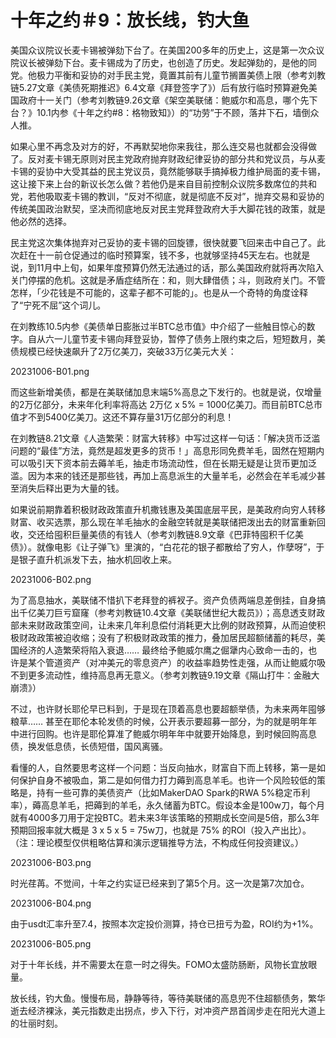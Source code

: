 # 十年之约＃9：放长线，钓大鱼

美国众议院议长麦卡锡被弹劾下台了。在美国200多年的历史上，这是第一次众议院议长被弹劾下台。麦卡锡成为了历史，也创造了历史。发起弹劾的，是他的同党。他极力平衡和妥协的对手民主党，竟置其前有儿童节搁置美债上限（参考刘教链5.27文章《美债死期推迟》6.4文章《拜登签字了》）后有放行临时预算避免美国政府十一关门（参考刘教链9.26文章《架空美联储：鲍威尔和高息，哪个先下台？》10.1内参《十年之约#8：格物致知》）的“功劳”于不顾，落井下石，墙倒众人推。

如果心里不再念及对方的好，不再默契地你来我往，那么连交易也就都会没得做了。反对麦卡锡无原则对民主党政府抛弃财政纪律妥协的部分共和党议员，与从麦卡锡的妥协中大受其益的民主党议员，竟然能够联手搞掉极力维护局面的麦卡锡，这让接下来上台的新议长怎么做？若他仍是来自目前控制众议院多数席位的共和党，若他吸取麦卡锡的教训，“反对不彻底，就是彻底不反对”，抛弃交易和妥协的传统美国政治默契，坚决而彻底地反对民主党拜登政府大手大脚花钱的政策，就是他必然的选择。

民主党这次集体抛弃对己妥协的麦卡锡的回旋镖，很快就要飞回来击中自己了。此次赶在十一前仓促通过的临时预算案，钱不多，也就够坚持45天左右。也就是说，到11月中上旬，如果年度预算仍然无法通过的话，那么美国政府就将再次陷入关门停摆的危机。这就是矛盾症结所在：和，则大肆借债；斗，则政府关门。不管怎样，「少花钱是不可能的，这辈子都不可能的」。也是从一个奇特的角度诠释了“宁死不屈”这个词儿。

在刘教练10.5内参《美债单日膨胀过半BTC总市值》中介绍了一些触目惊心的数字。自从六一儿童节麦卡锡向拜登妥协，暂停了债务上限约束之后，短短数月，美债规模已经快速飙升了2万亿美刀，突破33万亿美元大关：

20231006-B01.png

而这些新增美债，都是在美联储加息末端5%高息之下发行的。也就是说，仅增量的2万亿部分，未来年化利率将高达 2万亿 x 5% = 1000亿美刀。而目前BTC总市值才不到5400亿美刀。这还不算存量31万亿部分的利息！

在刘教链8.21文章《人造繁荣：财富大转移》中写过这样一句话：「解决货币泛滥问题的“最佳”方法，竟然是超发更多的货币！」高息形同免费羊毛，固然在短期内可以吸引天下资本前去薅羊毛，抽走市场流动性，但在长期无疑是让货币更加泛滥。因为本来的钱还是那些钱，再加上高息派生的大量羊毛，必然会在羊毛减少甚至消失后释出更为大量的钱。

如果说前期靠着积极财政政策直升机撒钱惠及美国底层平民，是美政府向穷人转移财富、收买选票，那么现在羊毛抽水的金融空转就是美联储把泼出去的财富重新回收，交还给囤积巨量美债的有钱人（参考刘教链8.9文章《巴菲特囤积千亿美债》）。就像电影《让子弹飞》里演的，“白花花的银子都散给了穷人，作孽呀”，于是银子直升机派发下去，抽水机回收上来。

20231006-B02.png

为了高息抽水，美联储不惜扒下老拜登的裤衩子。资产负债两端息差倒挂，自身搞出千亿美刀巨亏窟窿（参考刘教链10.4文章《美联储世纪大裁员》）；高息透支财政部未来财政政策空间，让未来几年利息偿付消耗更大比例的财政预算，从而迫使积极财政政策被迫收缩；没有了积极财政政策的推力，叠加居民超额储蓄的耗尽，美国经济的人造繁荣将陷入衰退…… 最终给予鲍威尔鹰之倔犟内心致命一击的，也许是某个管道资产（对冲美元的零息资产）的收益率趋势性走强，从而让鲍威尔吸不到更多流动性，维持高息再无意义。（参考刘教链9.19文章《隔山打牛：金融大崩溃》）

不过，也许财长耶伦早已料到，于是现在顶着高息也要超额举债，为未来两年囤够粮草…… 甚至在耶伦本轮发债的时候，公开表示要超募一部分，为的就是明年年中进行回购。也许是耶伦算准了鲍威尔明年年中就要开始降息，到时候回购高息债，换发低息债，长债短借，国风离骚。

看懂的人，自然要思考这样一个问题：当反向抽水，财富自下而上转移，第一是如何保护自身不被吸血，第二是如何借力打力薅到高息羊毛。也许一个风险较低的策略是，持有一些可靠的美债资产（比如MakerDAO Spark的RWA 5%稳定币利率），薅高息羊毛，把薅到的羊毛，永久储蓄为BTC。假设本金是100w刀，每个月就有4000多刀用于定投BTC。若未来3年该策略的预期成长空间是5倍，那么3年预期回报率就大概是 3 x 5 x 5 = 75w刀，也就是 75% 的ROI（投入产出比）。（注：理论模型仅供粗略估算和演示逻辑推导方法，不构成任何投资建议。）

20231006-B03.png

时光荏苒。不觉间，十年之约实证已经来到了第5个月。这一次是第7次加仓。

20231006-B04.png

由于usdt汇率升至7.4，按照本次定投价测算，持仓已扭亏为盈，ROI约为+1%。

20231006-B05.png

对于十年长线，并不需要太在意一时之得失。FOMO太盛防肠断，风物长宜放眼量。

放长线，钓大鱼。慢慢布局，静静等待，等待美联储的高息兜不住超额债务，繁华逝去经济裸泳，美元指数走出拐点，步入下行，对冲资产昂首阔步走在阳光大道上的壮丽时刻。
